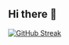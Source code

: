 ## Hi there 👋

[![GitHub Streak](https://git-hub-streak-stats.vercel.app?user=MAA-web)](https://git.io/streak-stats)
<!--
**s-ahsan-naqvi/s-ahsan-naqvi** is a ✨ _special_ ✨ repository because its `README.md` (this file) appears on your GitHub profile.

Here are some ideas to get you started:

- 🔭 I’m currently working on ...
- 🌱 I’m currently learning ...
- 👯 I’m looking to collaborate on ...
- 🤔 I’m looking for help with ...
- 💬 Ask me about ...
- 📫 How to reach me: ...
- 😄 Pronouns: ...
- ⚡ Fun fact: ...
-->
